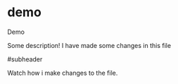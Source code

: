 # demo
Demo

Some description!
I have made some changes in this file

#subheader

 Watch how i make changes to the file.